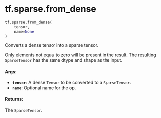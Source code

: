 <div itemscope itemtype="http://developers.google.com/ReferenceObject">
<meta itemprop="name" content="tf.sparse.from_dense" />
<meta itemprop="path" content="Stable" />
</div>

# tf.sparse.from_dense

``` python
tf.sparse.from_dense(
    tensor,
    name=None
)
```

Converts a dense tensor into a sparse tensor.

Only elements not equal to zero will be present in the result. The resulting
`SparseTensor` has the same dtype and shape as the input.

#### Args:

* <b>`tensor`</b>: A dense `Tensor` to be converted to a `SparseTensor`.
* <b>`name`</b>: Optional name for the op.


#### Returns:

The `SparseTensor`.